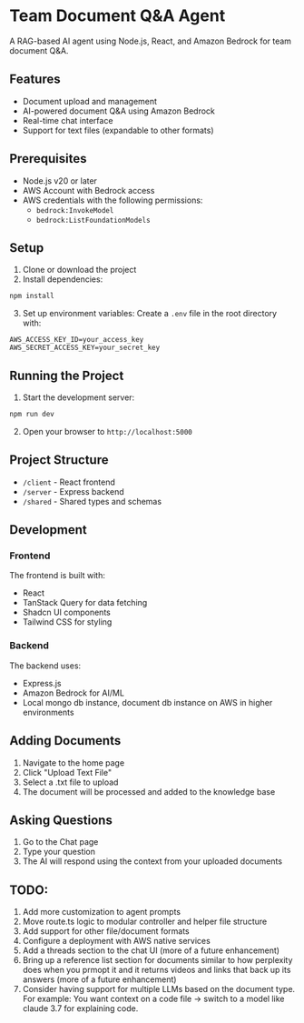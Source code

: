 # Team Document Q&A Agent

A RAG-based AI agent using Node.js, React, and Amazon Bedrock for team document Q&A.

## Features
- Document upload and management
- AI-powered document Q&A using Amazon Bedrock
- Real-time chat interface
- Support for text files (expandable to other formats)

## Prerequisites
- Node.js v20 or later
- AWS Account with Bedrock access
- AWS credentials with the following permissions:
  - `bedrock:InvokeModel`
  - `bedrock:ListFoundationModels`

## Setup

1. Clone or download the project
2. Install dependencies:
```bash
npm install
```

3. Set up environment variables:
Create a `.env` file in the root directory with:
```
AWS_ACCESS_KEY_ID=your_access_key
AWS_SECRET_ACCESS_KEY=your_secret_key
```

## Running the Project

1. Start the development server:
```bash
npm run dev
```

2. Open your browser to `http://localhost:5000`

## Project Structure
- `/client` - React frontend
- `/server` - Express backend
- `/shared` - Shared types and schemas

## Development

### Frontend
The frontend is built with:
- React
- TanStack Query for data fetching
- Shadcn UI components
- Tailwind CSS for styling

### Backend
The backend uses:
- Express.js
- Amazon Bedrock for AI/ML
- Local mongo db instance, document db instance on AWS in higher environments

## Adding Documents
1. Navigate to the home page
2. Click "Upload Text File"
3. Select a .txt file to upload
4. The document will be processed and added to the knowledge base

## Asking Questions
1. Go to the Chat page
2. Type your question
3. The AI will respond using the context from your uploaded documents

## TODO:
1. Add more customization to agent prompts
2. Move route.ts logic to modular controller and helper file structure
3. Add support for other file/document formats
4. Configure a deployment with AWS native services
5. Add a threads section to the chat UI (more of a future enhancement)
6. Bring up a reference list section for documents similar to how perplexity does when you prmopt it and it returns videos and links that back up its answers (more of a future enhancement)
7. Consider having support for multiple LLMs based on the document type. For example: You want context on a code file -> switch to a model like claude 3.7 for explaining code. 
